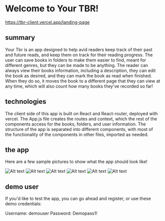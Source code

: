 # Welcome to Your TBR!

https://tbr-client.vercel.app/landing-page

## summary
Your Tbr is an app designed to help avid readers keep track of their past and future reads, and keep them on track for their reading progress. The user can save books in folders to make them easier to find, meant for different genres, but they can be made to be anything. The reader can always view their books information, including a description, they can edit the book as desired, and they can mark the book as read when finished. When they do so, it moves the book to a different page that they can view at any time, which will also count how many books they've recorded so far!

## technologies
The client side of this app is built on React and React-router, deployed with vercel. The App.js file creates the routes and context, which the rest of the components access for the books, folders, and user information. The structure of the app is separated into different components, with most of the functionality of the components in other files, imported as needed.

##  the app

Here are a few sample pictures to show what the app should look like!

![Alt text](/screenshots/landingpage.png?raw=true "Landing Page")
![Alt text](/screenshots/loginpage.png?raw=true "Login Page")
![Alt text](/screenshots/homepage.png?raw=true "Home Page")
![Alt text](/screenshots/addbookpage.png?raw=true "Add Book Page")
![Alt text](/screenshots/bookpage.png?raw=true "Book Page")
![Alt text](/screenshots/progresspage.png?raw=true "Progress Page")

## demo user

If you'd like to test the app, you can go ahead and register, or use these demo credentials:

Username: demouser
Password: Demopass1!